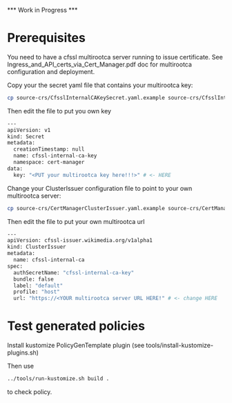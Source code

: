 *** Work in Progress ***

# Prerequisites

You need to have a cfssl multirootca server running to issue certificate. See Ingress_and_API_certs_via_Cert_Manager.pdf doc for multirootca configuration and deployment.


Copy your the secret yaml file that contains your multirootca key:

```bash
cp source-crs/CfsslInternalCAKeySecret.yaml.example source-crs/CfsslInternalCAKeySecret.yaml
```

Then edit the file to put you own key

```bash
---
apiVersion: v1
kind: Secret
metadata:
  creationTimestamp: null
  name: cfssl-internal-ca-key
  namespace: cert-manager
data:
  key: "<PUT your multirootca key here!!!>" # <- HERE
```

Change your ClusterIssuer configuration file to point to your own multirootca server:

```bash
cp source-crs/CertManagerClusterIssuer.yaml.example source-crs/CertManagerClusterIssuer.yaml
```

Then edit the file to put your own multirootca url

```bash
---
apiVersion: cfssl-issuer.wikimedia.org/v1alpha1
kind: ClusterIssuer
metadata:
  name: cfssl-internal-ca
spec:
  authSecretName: "cfssl-internal-ca-key"
  bundle: false
  label: "default"
  profile: "host"
  url: "https://<YOUR multirootca server URL HERE!" # <- change HERE
```

# Test generated policies


Install kustomize PolicyGenTemplate plugin (see tools/install-kustomize-plugins.sh)

Then use 

```bash
../tools/run-kustomize.sh build .
```

to check policy.


